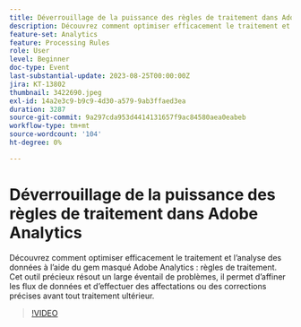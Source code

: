 ```yaml
---
title: Déverrouillage de la puissance des règles de traitement dans Adobe Analytics
description: Découvrez comment optimiser efficacement le traitement et l’analyse des données à l’aide des règles de traitement gem masquées d’Adobe Analytics. Cet outil précieux résout un large éventail de problèmes, il permet d’affiner les flux de données et d’effectuer des affectations ou des corrections précises avant tout traitement ultérieur.
feature-set: Analytics
feature: Processing Rules
role: User
level: Beginner
doc-type: Event
last-substantial-update: 2023-08-25T00:00:00Z
jira: KT-13802
thumbnail: 3422690.jpeg
exl-id: 14a2e3c9-b9c9-4d30-a579-9ab3ffaed3ea
duration: 3287
source-git-commit: 9a297cda953d4414131657f9ac84580aea0eabeb
workflow-type: tm+mt
source-wordcount: '104'
ht-degree: 0%

---
```


# Déverrouillage de la puissance des règles de traitement dans Adobe Analytics

Découvrez comment optimiser efficacement le traitement et l’analyse des données à l’aide du gem masqué Adobe Analytics : règles de traitement. Cet outil précieux résout un large éventail de problèmes, il permet d’affiner les flux de données et d’effectuer des affectations ou des corrections précises avant tout traitement ultérieur.

>[!VIDEO](https://video.tv.adobe.com/v/3422690/?learn=on)
